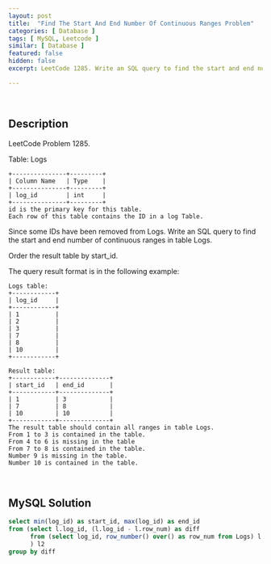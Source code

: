 ```yaml
---
layout: post
title:  "Find The Start And End Number Of Continuous Ranges Problem"
categories: [ Database ]
tags: [ MySQL, Leetcode ]
similar: [ Database ]
featured: false
hidden: false
excerpt: LeetCode 1285. Write an SQL query to find the start and end number of continuous ranges in table Logs.

---
```


<br />

## Description

LeetCode Problem 1285. 

Table: Logs

```
+---------------+---------+
| Column Name   | Type    |
+---------------+---------+
| log_id        | int     |
+---------------+---------+
id is the primary key for this table.
Each row of this table contains the ID in a log Table.
```

Since some IDs have been removed from Logs. Write an SQL query to find the start and end number of continuous ranges in table Logs.

Order the result table by start_id.

The query result format is in the following example:

```
Logs table:
+------------+
| log_id     |
+------------+
| 1          |
| 2          |
| 3          |
| 7          |
| 8          |
| 10         |
+------------+

Result table:
+------------+--------------+
| start_id   | end_id       |
+------------+--------------+
| 1          | 3            |
| 7          | 8            |
| 10         | 10           |
+------------+--------------+
The result table should contain all ranges in table Logs.
From 1 to 3 is contained in the table.
From 4 to 6 is missing in the table
From 7 to 8 is contained in the table.
Number 9 is missing in the table.
Number 10 is contained in the table.
```

<br />

## MySQL Solution


```sql
select min(log_id) as start_id, max(log_id) as end_id
from (select l.log_id, (l.log_id - l.row_num) as diff
      from (select log_id, row_number() over() as row_num from Logs) l
      ) l2
group by diff
```
